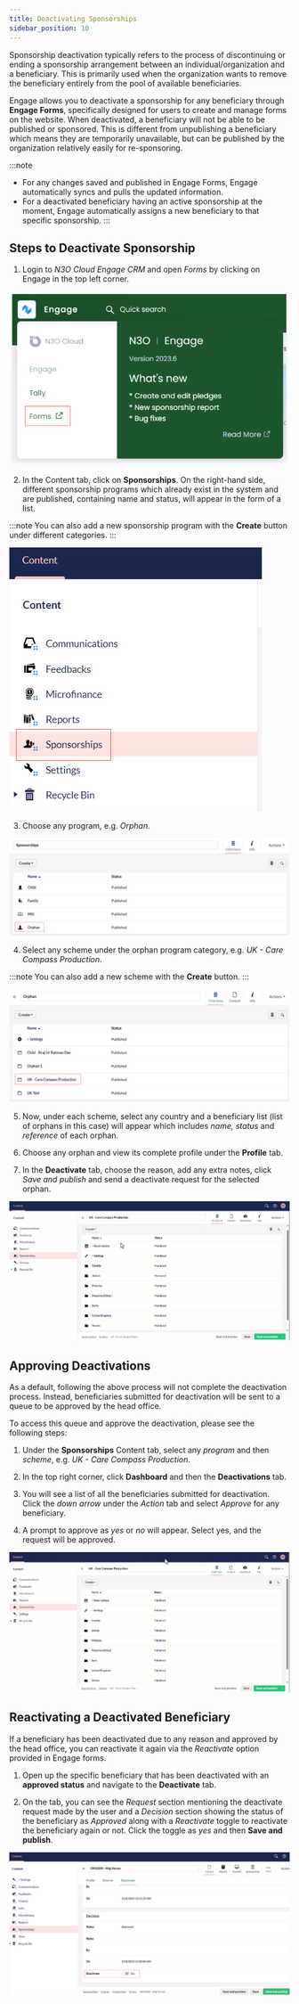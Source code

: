 ```yaml
---
title: Deactivating Sponsorships
sidebar_position: 10
---
```


Sponsorship deactivation typically refers to the process of discontinuing or ending a sponsorship arrangement between an individual/organization and a beneficiary. This is primarily used when the organization wants to remove the beneficiary entirely from the pool of available beneficiaries.

Engage allows you to deactivate a sponsorship for any beneficiary through **Engage Forms**, specifically designed for users to create and manage forms on the website. When deactivated, a beneficiary will not be able to be published or sponsored. This is different from unpublishing a beneficiary which means they are temporarily unavailable, but can be published by the organization relatively easily for re-sponsoring.

:::note
- For any changes saved and published in Engage Forms, Engage automatically syncs and pulls the updated information.       
- For a deactivated beneficiary having an active sponsorship at the moment, Engage automatically assigns a new beneficiary to that specific sponsorship.
:::

## Steps to Deactivate Sponsorship

1. Login to *N3O Cloud Engage CRM* and open *Forms* by clicking on Engage in the top left corner. 

![Forms](forms.png)

2. In the Content tab, click on **Sponsorships**. On the right-hand side, different sponsorship programs which already exist in the system and are published, containing name and status, will appear in the form of a list.

:::note
You can also add a new sponsorship program with the **Create** button under different categories.
:::

![Sponsorship Tab](sponsorship-tab.png)

3. Choose any program, e.g. *Orphan*.

![Select Program](select-program.png)

4. Select any scheme under the orphan program category, e.g. *UK - Care Compass Production*. 

:::note
You can also add a new scheme with the **Create** button.
:::

![Select Scheme](select-scheme.png)

5. Now, under each scheme, select any country and a beneficiary list (list of orphans in this case) will appear which includes *name, status* and *reference* of each orphan.

6. Choose any orphan and view its complete profile under the **Profile** tab. 

7. In the **Deactivate** tab, choose the reason, add any extra notes, click *Save and publish* and send a deactivate request for the selected orphan.

![Deactivation Gif](deactivation-video.gif)

## Approving Deactivations 

As a default, following the above process will not complete the deactivation process. Instead, beneficiaries submitted for deactivation will be sent to a queue to be approved by the head office.  

To access this queue and approve the deactivation, please see the following steps:

1. Under the **Sponsorships** Content tab, select any *program* and then *scheme*, e.g. *UK - Care Compass Production*.

2. In the top right corner, click **Dashboard** and then the **Deactivations** tab.

3. You will see a list of all the beneficiaries submitted for deactivation. Click the *down arrow* under the *Action* tab and select *Approve* for any beneficiary.

4. A prompt to approve as *yes* or *no* will appear. Select yes, and the request will be approved.

![Deactivation Gif](deactivation-request-gif.gif)

## Reactivating a Deactivated Beneficiary

If a beneficiary has been deactivated due to any reason and approved by the head office, you can reactivate it again via the *Reactivate* option provided in Engage forms. 

1. Open up the specific beneficiary that has been deactivated with an **approved status** and navigate to the **Deactivate** tab.

2. On the tab, you can see the *Request* section mentioning the deactivate request made by the user and a *Decision* section showing the status of the beneficiary as *Approved* along with a *Reactivate* toggle to reactivate the beneficiary again or not. Click the toggle as *yes* and then **Save and publish**.

![Reactivate option](./reactivate-option.png)